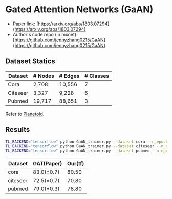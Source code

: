 Gated Attention Networks  (GaAN)
============

- Paper link: [https://arxiv.org/abs/1803.07294](https://arxiv.org/abs/1803.07294)
- Author's code repo (in mxnet):
  [https://github.com/jennyzhang0215/GaAN](https://github.com/jennyzhang0215/GaAN).

Dataset Statics
-------

| Dataset  | # Nodes | # Edges | # Classes |
| -------- | ------- | ------- | --------- |
| Cora     | 2,708   | 10,556  | 7         |
| Citeseer | 3,327   | 9,228   | 6         |
| Pubmed   | 19,717  | 88,651  | 3         |

Refer to [Planetoid](https://gammagl.readthedocs.io/en/latest/api/gammagl.datasets.html#gammagl.datasets.Planetoid).

Results
-------

```bash
TL_BACKEND="tensorflow" python GaAN_trainer.py --dataset cora --n_epoch 200 --lr 0.005 --l2_coef 0.01 --drop_rate 0.1 --heads 8 --v 64 --m 64
TL_BACKEND="tensorflow" python GaAN_trainer.py --dataset citeseer --n_epoch 200 --lr 0.003 --l2_coef 0.005 --drop_rate 0.4 --heads 8 --v 32 --m 32
TL_BACKEND="tensorflow" python GaAN_trainer.py --dataset pubmed --n_epoch 300 --lr 0.005 --l2_coef 0.0005 --drop_rate 0.4 --heads 8 --v 64 --m 64
```

| Dataset  | GAT(Paper) | Our(tf)  |
| -------- | ---------- | ---------|
| cora     | 83.0(±0.7) | 80.50    |
| citeseer | 72.5(±0.7) | 70.80    |
| pubmed   | 79.0(±0.3) | 78.80    |
